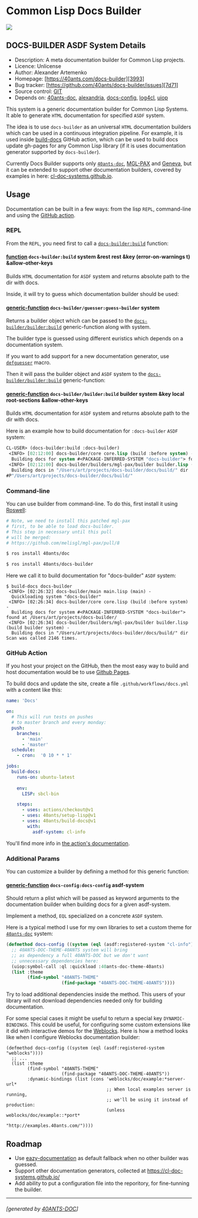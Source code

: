 <a id="x-28DOCS-BUILDER-3A-40README-2040ANTS-DOC-2FLOCATIVES-3ASECTION-29"></a>

# Common Lisp Docs Builder

[![](https://github-actions.40ants.com/40ants/docs-builder/matrix.svg)][100b]

<a id="docs-builder-asdf-system-details"></a>

## DOCS-BUILDER ASDF System Details

* Description: A meta documentation builder for Common Lisp projects.
* Licence: Unlicense
* Author: Alexander Artemenko
* Homepage: [https://40ants.com/docs-builder][3993]
* Bug tracker: [https://github.com/40ants/docs-builder/issues][7d71]
* Source control: [GIT][843b]
* Depends on: [40ants-doc][2c00], [alexandria][8236], [docs-config][ce67], [log4cl][7f8b], [uiop][5274]

This system is a generic documentation builder for Common Lisp Systems.
It able to generate `HTML` documentation for specified `ASDF` system.

The idea is to use `docs-builder` as an universal `HTML` documentation builders
which can be used in a continuous integration pipeline. For example, it is
used inside [build-docs][0ebc] GitHub action, which can be
used to build docs update gh-pages for any Common Lisp library (if it is uses
documentation generator supported by `docs-builder`).

Currently Docs Builder supports only [`40ants-doc`][a2c7], [MGL-PAX][7927]
and [Geneva][05ae], but it
can be extended to support other documentation builders, covered by examples in here:
[cl-doc-systems.github.io][8884].

<a id="x-28DOCS-BUILDER-2FDOCS-3A-3A-40USAGE-2040ANTS-DOC-2FLOCATIVES-3ASECTION-29"></a>

## Usage

Documentation can be built in a few ways: from the lisp `REPL`, command-line and
using the [GitHub action][0ebc].

<a id="x-28DOCS-BUILDER-2FDOCS-3A-3A-40REPL-USAGE-2040ANTS-DOC-2FLOCATIVES-3ASECTION-29"></a>

### REPL

From the `REPL`, you need first to call a [`docs-builder:build`][febf] function:

<a id="x-28DOCS-BUILDER-3ABUILD-20FUNCTION-29"></a>

#### [function](13ba) `docs-builder:build` system &rest rest &key (error-on-warnings t) &allow-other-keys

Builds `HTML` documentation for `ASDF` system and returns absolute path to the dir with docs.

Inside, it will try to guess which documentation builder should be used:

<a id="x-28DOCS-BUILDER-2FGUESSER-3AGUESS-BUILDER-20GENERIC-FUNCTION-29"></a>

#### [generic-function](74f3) `docs-builder/guesser:guess-builder` system

Returns a builder object which can be passed to the [`docs-builder/builder:build`][9de0] generic-function along with system.

The builder type is guessed using different euristics which depends on a documentation system.

If you want to add support for a new documentation generator, use [`defguesser`][3453] macro.

Then it will pass the builder object and `ASDF` system to the [`docs-builder/builder:build`][9de0] generic-function:

<a id="x-28DOCS-BUILDER-2FBUILDER-3ABUILD-20GENERIC-FUNCTION-29"></a>

#### [generic-function](18b9) `docs-builder/builder:build` builder system &key local root-sections &allow-other-keys

Builds `HTML` documentation for `ASDF` system and returns absolute path to the dir with docs.

Here is an example how to build documentation for `:docs-builder` `ASDF` system:

```lisp
CL-USER> (docs-builder:build :docs-builder)
 <INFO> [02:12:00] docs-builder/core core.lisp (build :before system) -
  Building docs for system #<PACKAGE-INFERRED-SYSTEM "docs-builder"> found at /Users/art/projects/docs-builder/
 <INFO> [02:12:00] docs-builder/builders/mgl-pax/builder builder.lisp (build builder system) -
  Building docs in "/Users/art/projects/docs-builder/docs/build/" dir
#P"/Users/art/projects/docs-builder/docs/build/"
```
<a id="x-28DOCS-BUILDER-2FDOCS-3A-3A-40COMMAND-LINE-USAGE-2040ANTS-DOC-2FLOCATIVES-3ASECTION-29"></a>

### Command-line

You can use builder from command-line. To do this, first install it using [Roswell][795a]:

```bash
# Note, we need to install this patched mgl-pax
# first, to be able to load docs-builder.
# This step in necessary until this pull
# will be merged:
# https://github.com/melisgl/mgl-pax/pull/8

$ ros install 40ants/doc

$ ros install 40ants/docs-builder
```
Here we call it to build documentation for "docs-builder" `ASDF` system:

```
$ build-docs docs-builder
 <INFO> [02:26:32] docs-builder/main main.lisp (main) -
  Quickloading system "docs-builder"
 <INFO> [02:26:34] docs-builder/core core.lisp (build :before system) -
  Building docs for system #<PACKAGE-INFERRED-SYSTEM "docs-builder"> found at /Users/art/projects/docs-builder/
 <INFO> [02:26:34] docs-builder/builders/mgl-pax/builder builder.lisp (build builder system) -
  Building docs in "/Users/art/projects/docs-builder/docs/build/" dir
Scan was called 2146 times.
```
<a id="x-28DOCS-BUILDER-2FDOCS-3A-3A-40GITHUB-ACTION-USAGE-2040ANTS-DOC-2FLOCATIVES-3ASECTION-29"></a>

### GitHub Action

If you host your project on the GitHub, then the most easy way to build and host documentation
would be to use [Github Pages][9f4c].

To build docs and update the site, create a file `.github/workflows/docs.yml` with a content like this:

```yaml
name: 'Docs'

on:
  # This will run tests on pushes
  # to master branch and every monday:
  push:
    branches:
      - 'main'
      - 'master'
  schedule:
    - cron:  '0 10 * * 1'

jobs:
  build-docs:
    runs-on: ubuntu-latest
    
    env:
      LISP: sbcl-bin

    steps:
      - uses: actions/checkout@v1
      - uses: 40ants/setup-lisp@v1
      - uses: 40ants/build-docs@v1
        with:
          asdf-system: cl-info
```
You'll find more info in [the action's documentation][0ebc].

<a id="x-28DOCS-BUILDER-2FDOCS-3A-3A-40ADDITIONAL-PARAMS-2040ANTS-DOC-2FLOCATIVES-3ASECTION-29"></a>

### Additional Params

You can customize a builder by defining a method for this generic function:

<a id="x-28DOCS-CONFIG-3ADOCS-CONFIG-20GENERIC-FUNCTION-29"></a>

#### [generic-function](676f) `docs-config:docs-config` asdf-system

Should return a plist which will be passed as keyword
arguments to the documentation builder when building
docs for a given asdf-system.

Implement a method, `EQL` specialized on a concrete `ASDF` system.

Here is a typical method I use for my own libraries to set
a custom theme for [`40ants-doc`][a2c7] system:

```lisp
(defmethod docs-config ((system (eql (asdf:registered-system "cl-info"))))
  ;; 40ANTS-DOC-THEME-40ANTS system will bring
  ;; as dependency a full 40ANTS-DOC but we don't want
  ;; unnecessary dependencies here:
  (uiop:symbol-call :ql :quickload :40ants-doc-theme-40ants)
  (list :theme
        (find-symbol "40ANTS-THEME"
                     (find-package "40ANTS-DOC-THEME-40ANTS"))))
```
Try to load additional dependencies inside the method. This users of your
library will not download dependencies needed only for building documentation.

For some special cases it might be useful to return a special key `DYNAMIC-BINDINGS`.
This could be useful, for configuring some custom extensions like it did with
interactive demos for the [Weblocks][8d16]. Here is how
a method looks like when I configure Weblocks documentation builder:

```
(defmethod docs-config ((system (eql (asdf:registered-system "weblocks"))))
  ;; ...
  (list :theme
        (find-symbol "40ANTS-THEME"
                     (find-package "40ANTS-DOC-THEME-40ANTS"))
        :dynamic-bindings (list (cons 'weblocks/doc/example:*server-url*
                                      ;; When local examples server is running,
                                      ;; we'll be using it instead of production:
                                      (unless weblocks/doc/example::*port*
                                        "http://examples.40ants.com/"))))
```
<a id="x-28DOCS-BUILDER-2FDOCS-3A-3A-40ROADMAP-2040ANTS-DOC-2FLOCATIVES-3ASECTION-29"></a>

## Roadmap

* Use [eazy-documentation][f9f7] as default fallback
  when no other builder was guessed.
* Support other documentation generators, collected at https://cl-doc-systems.github.io/
* Add ability to put a configuration file into the reporitory, for fine-tunning the builder.


[0ebc]: https://40ants.com/build-docs
[a2c7]: https://40ants.com/doc/#x-28-23A-28-2810-29-20BASE-CHAR-20-2E-20-2240ants-doc-22-29-20ASDF-2FSYSTEM-3ASYSTEM-29
[3993]: https://40ants.com/docs-builder
[9de0]: https://40ants.com/docs-builder/#x-28DOCS-BUILDER-2FBUILDER-3ABUILD-20GENERIC-FUNCTION-29
[3453]: https://40ants.com/docs-builder/#x-28DOCS-BUILDER-2FGUESSER-3ADEFGUESSER-20-2840ANTS-DOC-2FLOCATIVES-3AMACRO-29-29
[febf]: https://40ants.com/docs-builder/#x-28DOCS-BUILDER-3ABUILD-20FUNCTION-29
[8d16]: https://40ants.com/weblocks/
[8884]: https://cl-doc-systems.github.io/
[843b]: https://github.com/40ants/docs-builder
[100b]: https://github.com/40ants/docs-builder/actions
[18b9]: https://github.com/40ants/docs-builder/blob/c5f5a252a3bb8b1ba43a27f684137ce8b1b778aa/src/builder.lisp#L10
[676f]: https://github.com/40ants/docs-builder/blob/c5f5a252a3bb8b1ba43a27f684137ce8b1b778aa/src/config.lisp#L9
[13ba]: https://github.com/40ants/docs-builder/blob/c5f5a252a3bb8b1ba43a27f684137ce8b1b778aa/src/core.lisp#L29
[74f3]: https://github.com/40ants/docs-builder/blob/c5f5a252a3bb8b1ba43a27f684137ce8b1b778aa/src/guesser.lisp#L14
[7d71]: https://github.com/40ants/docs-builder/issues
[7927]: https://github.com/melisgl/mgl-pax
[795a]: https://github.com/roswell/roswell
[f9f7]: https://guicho271828.github.io/eazy-documentation/
[05ae]: https://inters.co/geneva/open-geneva.html
[9f4c]: https://pages.github.com/
[2c00]: https://quickdocs.org/40ants-doc
[8236]: https://quickdocs.org/alexandria
[ce67]: https://quickdocs.org/docs-config
[7f8b]: https://quickdocs.org/log4cl
[5274]: https://quickdocs.org/uiop

* * *
###### [generated by [40ANTS-DOC](https://40ants.com/doc/)]
